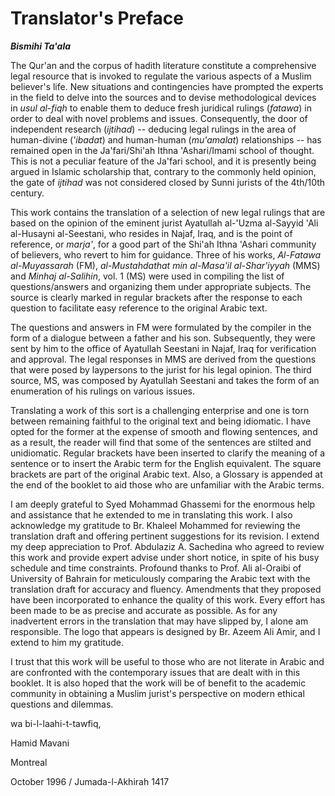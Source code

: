 Translator's Preface
====================

***Bismihi Ta'ala***

The Qur'an and the corpus of hadith literature constitute a
comprehensive legal resource that is invoked to regulate the various
aspects of a Muslim believer's life. New situations and contingencies
have prompted the experts in the field to delve into the sources and to
devise methodological devices in *usul al-fiqh* to enable them to deduce
fresh juridical rulings (*fatawa*) in order to deal with novel problems
and issues. Consequently, the door of independent research
(*ijtihad*) -- deducing legal rulings in the area of human-divine
(*'ibadat*) and human-human (*mu'amalat*) relationships -- has remained
open in the Ja'fari/Shi'ah Ithna 'Ashari/Imami school of thought. This
is not a peculiar feature of the Ja'fari school, and it is presently
being argued in Islamic scholarship that, contrary to the commonly held
opinion, the gate of *ijtihad* was not considered closed by Sunni
jurists of the 4th/10th century.

This work contains the translation of a selection of new legal rulings
that are based on the opinion of the eminent jurist Ayatullah al-'Uzma
al-Sayyid 'Ali al-Husayni al-Seestani, who resides in Najaf, Iraq, and
is the point of reference, or *marja'*, for a good part of the Shi'ah
Ithna 'Ashari community of believers, who revert to him for guidance.
Three of his works, *Al-Fatawa al-Muyassarah* (FM), *al-Mustahdathat min
al-Masa'il al-Shar'iyyah* (MMS) and *Minhaj al-Salihin*, vol. 1 (MS)
were used in compiling the list of questions/answers and organizing them
under appropriate subjects. The source is clearly marked in regular
brackets after the response to each question to facilitate easy
reference to the original Arabic text.

The questions and answers in FM were formulated by the compiler in the
form of a dialogue between a father and his son. Subsequently, they were
sent by him to the office of Ayatullah Seestani in Najaf, Iraq for
verification and approval. The legal responses in MMS are derived from
the questions that were posed by laypersons to the jurist for his legal
opinion. The third source, MS, was composed by Ayatullah Seestani and
takes the form of an enumeration of his rulings on various issues.

Translating a work of this sort is a challenging enterprise and one is
torn between remaining faithful to the original text and being
idiomatic. I have opted for the former at the expense of smooth and
flowing sentences, and as a result, the reader will find that some of
the sentences are stilted and unidiomatic. Regular brackets have been
inserted to clarify the meaning of a sentence or to insert the Arabic
term for the English equivalent. The square brackets are part of the
original Arabic text. Also, a Glossary is appended at the end of the
booklet to aid those who are unfamiliar with the Arabic terms.

I am deeply grateful to Syed Mohammad Ghassemi for the enormous help and
assistance that he extended to me in translating this work. I also
acknowledge my gratitude to Br. Khaleel Mohammed for reviewing the
translation draft and offering pertinent suggestions for its revision. I
extend my deep appreciation to Prof. Abdulaziz A. Sachedina who agreed
to review this work and provide expert advise under short notice, in
spite of his busy schedule and time constraints. Profound thanks to
Prof. Ali al-Oraibi of University of Bahrain for meticulously comparing
the Arabic text with the translation draft for accuracy and fluency.
Amendments that they proposed have been incorporated to enhance the
quality of this work. Every effort has been made to be as precise and
accurate as possible. As for any inadvertent errors in the translation
that may have slipped by, I alone am responsible. The logo that appears
is designed by Br. Azeem Ali Amir, and I extend to him my gratitude.

I trust that this work will be useful to those who are not literate in
Arabic and are confronted with the contemporary issues that are dealt
with in this booklet. It is also hoped that the work will be of benefit
to the academic community in obtaining a Muslim jurist's perspective on
modern ethical questions and dilemmas.

wa bi-l-laahi-t-tawfiq,

Hamid Mavani

Montreal

October 1996 / Jumada-l-Akhirah 1417


